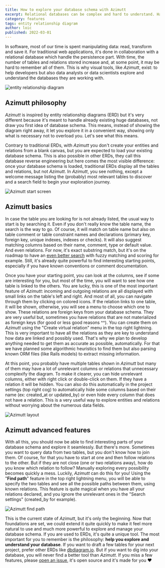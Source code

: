 ```yaml
---
title: How to explore your database schema with Azimutt
excerpt: Relational databases can be complex and hard to understand. Having a visual tool, like an entity relationship diagram (erd), help a lot. The best is when it's fully interactive and can follow your mind. Let's dig into Azimutt's abilities...
category: features
tags: entity relationship diagram
author: loic
published: 2022-03-01
---
```


In software, most of our time is spent manipulating data: read, transform and save it. For traditional web applications, it's done in collaboration with a relational database which handle the persistence part. With time, the number of tables and relations stored increase and, at some point, it may be hard to remember all of them. This is why visual tools, like *Azimutt*, exist: to help developers but also data analysts or data scientists explore and understand the databases they are working with.

![entity relationship diagram]({{base_link}}/er-diagram.jpg)

## Azimutt philosophy

*Azimutt* is inspired by entity relationship diagrams (ERD) but it's very different because it's meant to handle already existing huge databases, not draw you first idea of database schema. This means, instead of showing the diagram right away, it let you explore it in a convenient way, showing only what is necessary not to overload you. Let's see what this means.

Contrary to traditional ERDs, with *Azimutt* you don't create your entities and relations from a blank canvas, but you are expected to load your existing database schema. This is also possible in other ERDs, they call this database reverse engineering but here comes the most visible difference: once your database schema is loaded, traditional ERDs display all the tables and relations, but not *Azimutt*. In *Azimutt*, you see nothing, except a welcome message listing the (probably) most relevant tables to discover and a search field to begin your exploration journey.

![Azimutt start screen]({{base_link}}/azimutt-start-screen.jpg)

## Azimutt basics

In case the table you are looking for is not already listed, the usual way to start is by searching it. Even if you don't really know the table name, the search is the way to go. Of course, it will match on table name but also on table comment or table constraint names and declarations (primary key, foreign key, unique indexes, indexes or checks). It will also suggest matching columns based on their name, comment, type or default value. And even relations.
For now, it's exact substring match, but it's on the roadmap to have an [even better search](https://github.com/azimuttapp/azimutt/issues/23) with fuzzy matching and scoring for example.
Still, it's already quite powerful to find interesting starting points, especially if you have known conventions or comment documentation.

Once you have your starting point, you can look at the columns, see if some are interesting for you, but most of the time, you will want to see how one table is linked to the others. You are lucky, this is one of the most important feature of *Azimutt*: incoming and outgoing relations are all displayed with small links on the table's left and right. And most of all, you can navigate through them by clicking on colored icons. If the relation links to one table, it will be shown, otherwise, you will see a menu to choose which one to show.
These relations are foreign keys from your database schema. They are very useful but, sometimes you have relations that are not materialized as foreign keys (for good or less good reasons ^^). You can create them on *Azimutt* using the "Create virtual relation" menu in the top right lightning. This is very important to have all the relations as they are key to understand how data are linked and possibly used. That's why we plan to develop anything needed to get them as accurate as possible, automatically. For that we have planned some algorithmic heuristics to find them but also parsing known ORM files (like Rails models) to extract missing information.

At this point, you probably have multiple tables shown in *Azimutt* but many of them may have a lot of unrelevant columns or relations that unnecessary complexify the diagram. To make it clearer, you can hide unrelevant columns, either with right click or double-click on them. If they have a relation it will be hidden. You can also do this automatically in the project settings (top right cog) to automatically hide some columns based on their name (ex: created_at or updated_by) or even hide every column that does not have a relation. This is a very useful way to explore entities and relations without worrying about the numerous data fields.

![Azimutt layout]({{base_link}}/azimutt-layout.jpg)

## Azimutt advanced features

With all this, you should now be able to find interesting parts of your database schema and explore it seamlessly. But there's more. Sometimes you want to query data from two tables, but you don't know how to join them. Of course, for that you have to start at one and then follow relations to the other. But if they are not close (one or two relations away), how do you know which relation to follow? Manually exploring every possibility becomes quickly a mess. Luckily, *Azimutt* can do this for you! Using the "**Find path**" feature in the top right lightning menu, you will be able to specify the two tables and see all the possible paths between them, using known relations. This feature is quite magical when you have all your relations declared, and you ignore the unrelevant ones in the "Search settings" (created_by for example).

![Azimutt find path]({{base_link}}/azimutt-find-path.jpg)

This is the current state of *Azimutt*, but it's only the beginning. Now that foundations are set, we could extend it quite quickly to make it feel more natural to use and much more powerful to explore and manage your database schema.
If you are used to ERDs, it's quite a unique tool. The most important for you to remember is the philosophy: **help you explore and understand your database**. If you want to draft a few tables for your next project, prefer other ERDs like [dbdiagram.io](https://dbdiagram.io). But if you want to dig into your database, you will never find a better tool than *Azimutt*. If you miss a few features, please [open an issue]({{issues_link}}), it's open source and it's made for you ♥️

